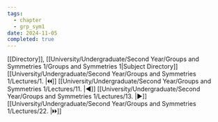 ```yaml
---
tags:
  - chapter
  - grp_sym1
date: 2024-11-05
completed: true
---
```

[[Directory]], [[University/Undergraduate/Second Year/Groups and Symmetries 1/Groups and Symmetries 1|Subject Directory]]
[[University/Undergraduate/Second Year/Groups and Symmetries 1/Lectures/1. |🞀🞀]] [[University/Undergraduate/Second Year/Groups and Symmetries 1/Lectures/11. |◀]] [[University/Undergraduate/Second Year/Groups and Symmetries 1/Lectures/13. |▶]] [[University/Undergraduate/Second Year/Groups and Symmetries 1/Lectures/22. |🞂🞂]]
# 
## 
### 